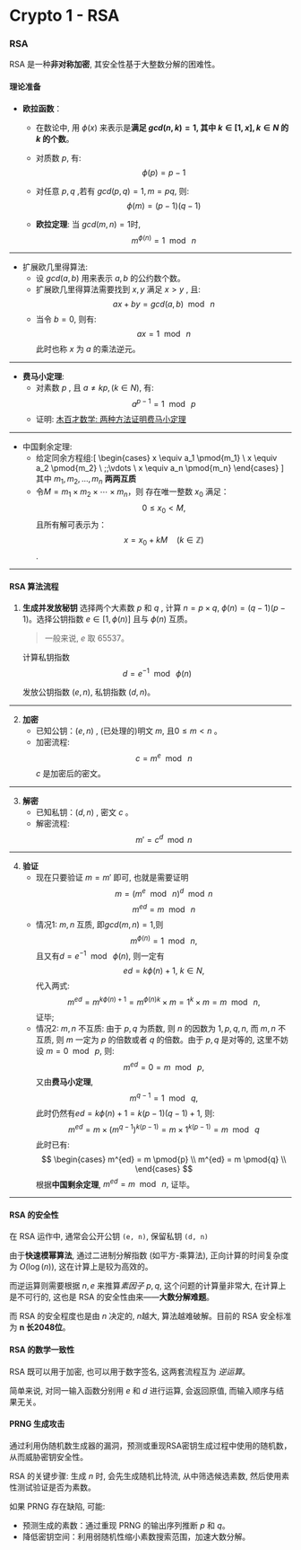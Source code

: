 Crypto 1 - RSA
===

### RSA

RSA 是一种**非对称加密**, 其安全性基于大整数分解的困难性。

#### 理论准备


-   **欧拉函数**：
    -   在数论中, 用 $\phi(x)$ 来表示是**满足 $gcd(n,k)= 1$, 其中  $k \in [1,x], k \in N$ 的 $k$ 的个数**。
    
    -   对质数 $p$, 有: $$\phi(p)=p-1$$

    -   对任意 $p,q$ ,若有 $gcd(p,q)=1, m=pq$, 则:$$\phi(m)=(p-1)(q-1)$$
    -   **欧拉定理**: 当 $gcd(m,n)=1$时, $$m^{\phi(n)}=1\ \bmod\ n$$
---
-   扩展欧几里得算法:
    -   设 $gcd(a,b)$ 用来表示 $a,b$ 的公约数个数。
    -   扩展欧几里得算法需要找到 $x,y$ 满足 $x>y$ , 且: $$ax+by=gcd(a,b)\ \bmod\ n$$
    -   当令 $b=0$, 则有: $$ax=1\ \bmod\ n$$此时也称 $x$ 为 $a$ 的乘法逆元。
---
-   **费马小定理**:
    -   对素数 $p$ , 且 $a \neq kp,(k \in N)$, 有:$$a^{p-1}=1\ \bmod\ p$$
    -   证明:  [木百才数学: 两种方法证明费马小定理](https://www.bilibili.com/video/BV1Eq4y1Y7rj/)
---
-   中国剩余定理:
    -   给定同余方程组:\[
        \begin{cases}
        x \equiv a_1 \pmod{m_1} \\
        x \equiv a_2 \pmod{m_2} \\
        \;\;\vdots \\
        x \equiv a_n \pmod{m_n}
        \end{cases}
        \]
        其中 $m_1, m_2, \ldots, m_n$ **两两互质**
    -   令$M = m_1 \times m_2 \times \cdots \times m_n$，则 存在唯一整数 $x_0$ 满足：$$0 \leq x_0 < M,$$且所有解可表示为：$$x = x_0 + kM \quad (k \in \mathbb{Z})$$.
---

#### RSA 算法流程

1. **生成并发放秘钥**
   选择两个大素数 $p$ 和 $q$ , 计算 $n=p \times q$, $\phi(n)=(q-1)(p-1)$。选择公钥指数 $e \in [1,\phi(n)]$ 且与 $\phi(n)$ 互质。
   
   >    一般来说, $e$ 取 65537。
   
   计算私钥指数 $$d = e^{-1}\ \bmod\ \phi(n)$$

   发放公钥指数 $(e,n)$, 私钥指数 $(d,n)$。
---
2. **加密**
   -    已知公钥：$(e,n)$ , (已处理的)明文 $m$, 且$0 \leq m<n$ 。
   -    加密流程: $$ c=m^{e}\ \bmod\ n$$
        $c$ 是加密后的密文。
---
3. **解密**
   -    已知私钥：$(d,n)$ , 密文 $c$ 。
   -    解密流程: $$ m' = c^{d}\ \bmod n$$
---
4. **验证**
   -    现在只要验证 $m=m'$ 即可, 也就是需要证明
    $$m=(m^{e}\ \bmod\ n)^d\ \bmod n$$
    $$ m^{ed} = m\ \bmod\ n$$
    - 情况1: $m,n$ 互质, 即$gcd(m,n)=1$,则$$m^{\phi(n)}=1\ \bmod\ n,$$ 且又有$d = e^{-1}\ \bmod\ \phi(n)$, 则一定有 $$ed=k\phi(n)+1, \ k \in N,$$
    代入两式: 
    $$m^{ed}=m^{k\phi(n)+1}={m^{\phi(n)}}^k\times m= 1^k \times m = m\ \bmod\ n,$$ 
    证毕;
    - 情况2: $m,n$ 不互质: 由于 $p,q$ 为质数, 则 $n$ 的因数为 ${1,p,q,n}$, 而 $m,n$ 不互质, 则 $m$ 一定为 $p$ 的倍数或者 $q$ 的倍数。由于 $p,q$ 是对等的, 这里不妨设 $m=0\ \bmod\ p,$ 则: 
    $$m^{ed}=0=m\ \bmod\ p,$$
    又由**费马小定理**,
    $$m^{q-1}=1\ \bmod\ q,$$
    此时仍然有$ed=k\phi(n)+1=k(p-1)(q-1)+1$, 则:
    $$m^{ed}=m \times {(m^{q-1})}^{k(p-1)}=m\times1^{k(p-1)}= m\ \bmod\ q$$
    此时已有:
    $$
    \begin{cases}
    m^{ed} = m \pmod{p} \\
    m^{ed} = m \pmod{q} \\
    \end{cases}
    $$
    根据**中国剩余定理**, $m^{ed}=m\ \bmod\ n,$ 证毕。
---
#### RSA 的安全性

在 RSA 运作中, 通常会公开公钥 `(e, n)`, 保留私钥 `(d, n)`

由于**快速模幂算法**, 通过二进制分解指数 (如平方-乘算法), 正向计算的时间复杂度为 $O(\log(n))$, 这在计算上是较为高效的。

而逆运算则需要根据 $n,e$ 来推算*素因子* $p,q$, 这个问题的计算量非常大, 在计算上是不可行的, 这也是 RSA 的安全性由来——**大数分解难题**。

而 RSA 的安全程度也是由 $n$ 决定的, $n$越大, 算法越难破解。目前的 RSA 安全标准为 **n 长2048位**。

#### RSA 的数学一致性

RSA 既可以用于加密, 也可以用于数字签名, 这两套流程互为 *逆运算*。

简单来说, 对同一输入函数分别用 $e$ 和 $d$ 进行运算, 会返回原值, 而输入顺序与结果无关。

####  PRNG 生成攻击

通过利用伪随机数生成器的漏洞，预测或重现RSA密钥生成过程中使用的随机数，从而威胁密钥安全性。

RSA 的关键步骤: 生成 $n$ 时, 会先生成随机比特流, 从中筛选候选素数, 然后使用素性测试验证是否为素数。

如果 PRNG 存在缺陷, 可能:
-   预测生成的素数：通过重现 PRNG 的输出序列推断 $p$ 和 $q$。
-   降低密钥空间：利用弱随机性缩小素数搜索范围，加速大数分解。
   
